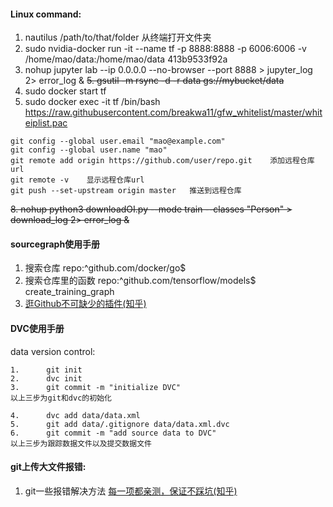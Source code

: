 #### Linux command:
1. nautilus /path/to/that/folder 从终端打开文件夹
2. sudo nvidia-docker run -it --name tf -p 8888:8888 -p 6006:6006 -v /home/mao/data:/home/mao/data 413b9533f92a
4. nohup jupyter lab --ip 0.0.0.0 --no-browser --port 8888 > jupyter_log 2> error_log &
~~5. gsutil -m rsync -d -r data gs://mybucket/data~~
6. sudo docker start tf
7. sudo docker exec -it tf /bin/bash
https://raw.githubusercontent.com/breakwa11/gfw_whitelist/master/whiteiplist.pac
```
git config --global user.email "mao@example.com"
git config --global user.name "mao"
git remote add origin https://github.com/user/repo.git    添加远程仓库url
git remote -v    显示远程仓库url
git push --set-upstream origin master   推送到远程仓库
```
~~8. nohup python3 downloadOI.py --mode train --classes "Person" > download_log 2> error_log &~~

#### sourcegraph使用手册
1. 搜索仓库   repo:^github\.com/docker/go$
2. 搜索仓库里的函数     repo:^github\.com/tensorflow/models$ create_training_graph
3. [逛Github不可缺少的插件(知乎)](https://zhuanlan.zhihu.com/p/44153011)

#### DVC使用手册
data version control:
```
1.      git init
2.      dvc init
3.      git commit -m "initialize DVC"
以上三步为git和dvc的初始化
```

```
4.      dvc add data/data.xml
5.      git add data/.gitignore data/data.xml.dvc
6.      git commit -m "add source data to DVC"
以上三步为跟踪数据文件以及提交数据文件
```

#### git上传大文件报错:
1. git一些报错解决方法    [每一项都亲测，保证不踩坑(知乎)](https://zhuanlan.zhihu.com/p/53961303)
